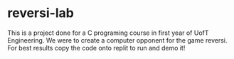 # reversi-lab

This is a project done for a C programing course in first year of UofT Engineering. We were to create a computer opponent for the game reversi. For best results copy the code onto replit to run and demo it!
